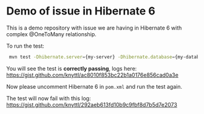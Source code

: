 # Demo of issue in Hibernate 6

This is a demo repository with issue we are having in Hibernate 6 with complex @OneToMany relationship. 

To run the test:

```bash
 mvn test -Dhibernate.server={my-server} -Dhibernate.database={my-database} -Dhibernate.password={my-password} -Dhibernate.user={db-user}
```

You will see the test is **correctly passing**, logs here: https://gist.github.com/knyttl/ac8010f853bc22b1a0176e856cad0a3e

Now please uncomment Hibernate 6 in `pom.xml` and run the test again.

The test will now fail with this log: https://gist.github.com/knyttl/292aeb613fd10b9c9fbf8d7b5d7e2073
